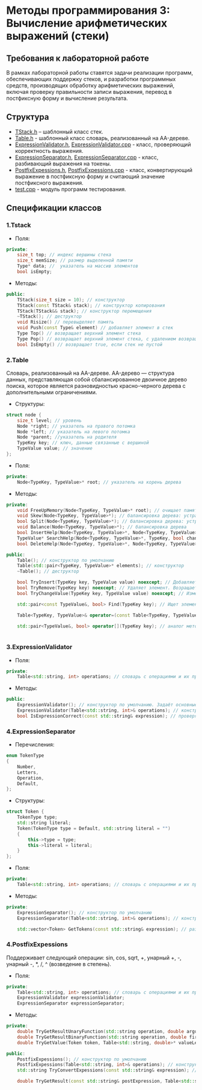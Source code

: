 # Методы программирования 3: Вычисление арифметических выражений (стеки)

## Требования к лабораторной работе
В рамках лабораторной работы ставятся задачи реализации программ, обеспечивающих поддержку стеков, и разработки программных средств, производящих обработку арифметических выражений, включая проверку правильности записи выражения, перевод в постфиксную форму и вычисление результата.
    
## Структура
* [TStack.h](https://github.com/Namxobick/unn-cpp/blob/main/second-year(2022-2023)/postfix-expressions/PostfixExpressions/TStack.h) – шаблонный класс стек.
* [Table.h](https://github.com/Namxobick/unn-cpp/blob/main/second-year(2022-2023)/postfix-expressions/PostfixExpressions/Table.h) - шаблонный класс словарь, реализованный на AA-дереве.
* [ExpressionValidator.h](https://github.com/Namxobick/unn-cpp/blob/main/second-year(2022-2023)/postfix-expressions/PostfixExpressions/ExpressionValidator.h), [ExpressionValidator.cpp](https://github.com/Namxobick/unn-cpp/blob/main/second-year(2022-2023)/postfix-expressions/PostfixExpressions/ExpressionValidator.cpp) - класс, проверяющий корректность выражения.
* [ExpressionSeparator.h](https://github.com/Namxobick/unn-cpp/blob/main/second-year(2022-2023)/postfix-expressions/PostfixExpressions/ExpressionSeparator.h), [ExpressionSeparator.cpp](https://github.com/Namxobick/unn-cpp/blob/main/second-year(2022-2023)/postfix-expressions/PostfixExpressions/ExpressionSeparator.cpp) - класс, разбивающий выражения на токены.
* [PostfixExpessions.h](https://github.com/Namxobick/unn-cpp/blob/main/second-year(2022-2023)/postfix-expressions/PostfixExpressions/PostfixExpessions.h), [PostfixExpessions.cpp](https://github.com/Namxobick/unn-cpp/blob/main/second-year(2022-2023)/postfix-expressions/PostfixExpressions/PostfixExpessions.cpp) - класс, конвертирующий выражение в постфиксную форму и считающий значение постфиксного выражения.
* [test.cpp](https://github.com/Namxobick/unn-cpp/blob/main/second-year(2022-2023)/postfix-expressions/test/test.cpp) - модуль программ тестирования.

## Спецификации классов
### 1.Tstack
* Поля:
```cpp
private:
    size_t top; // индекс вершины стека
    size_t memSize; // размер выделенной памяти
    Type* data; //  указатель на массив элементов
    bool isEmpty;
```
* Методы:
```cpp
public:
    TStack(size_t size = 10); // конструктор
    TStack(const TStack& stack); // конструктор копирования
    TStack(TStack&& stack); // конструктор перемещения
    ~TStack(); // деструктор
    void Risize() // перевыделяет память
    void Push(const Type& element) // добавляет элемент в стек
    Type Top() // возвращает верхний элемент стека
    Type Pop() // возвращает верхний элемент стека, с удалением возвращаемого значения из стека
    bool IsEmpty() // возвращает true, если стек не пустой
```
### 2.Table
Словарь, реализованный на AA-дереве.
АA-дерево — структура данных, представляющая собой сбалансированное двоичное дерево поиска, которое является разновидностью красно-черного дерева с дополнительными ограничениями.
* Структуры:
```cpp
struct node {
    size_t level; // уровень
    Node *right; // указатель на правого потомка
    Node *left; // указатель на левого потомка
    Node *parent; //указатель на родителя
    TypeKey key; // ключ, данные связанные с вершиной
    TypeValue value; // значение
};
```
* Поля:
```cpp
private:
    Node<TypeKey, TypeValue>* root; // указатель на корень дерева
```  
* Методы:
```cpp
private:
    void FreeUpMemory(Node<TypeKey, TypeValue>* root); // очищает память, проходя по всему дереву
    void Skew(Node<TypeKey, TypeValue>*); // балансировка дерева: устранение левого горизонтального ребра
    bool Split(Node<TypeKey, TypeValue>*); // балансировка дерева: устранение двух последовательных правых горизонтальных ребер
    void Balance(Node<TypeKey, TypeValue>*); // балансировка дерева
    bool InsertHelp(Node<TypeKey, TypeValue>*, Node<TypeKey, TypeValue>*); // Вспомогающий метод, для вставки элемента. Возращает true, если удалось вставить элемент
    TypeValue* SearchHelp(Node<TypeKey, TypeValue>*, TypeKey, bool change = false, TypeValue* newValue = nullptr); // Вспомогающий метод для поиска элемента. Выбрасывает ошибку, если ключ не найден.
    bool DeleteHelp(Node<TypeKey, TypeValue>*, Node<TypeKey, TypeValue>*, TypeKey); // Вспомогающий метод для удаления элемента.  Возращает true, если удалось удалить элемент

public:
    Table(); // конструктор по умолчанию
    Table(std::pair<TypeKey, TypeValue>* elements); // конструктор
    ~Table(); // деструктор

    bool TryInsert(TypeKey key, TypeValue value) noexcept; // Добавляет новый элемент. Возращает true, если удалось вставить элемент
    bool TryRemove(TypeKey key) noexcept; // Удаляет элемент. Возращает true, если удалось вставить элемент
    bool TryChangeValue(TypeKey key, TypeValue value) noexcept; // Изменяет значение элемента по ключу. Возращает true, если удалось изменить элемент

    std::pair<const TypeValue&, bool> Find(TypeKey key); // Ищет элемент по ключу. Возращает пару: если элемент найден, то возращает значение элемента и true, иначе - дефолтное значение и false

    Table<TypeKey, TypeValue>& operator=(const Table<TypeKey, TypeValue> other); //

    std::pair<TypeValue&, bool> operator[](TypeKey key); // аналог метода Find
    
```  

### 3.ExpressionValidator
* Поля:
```cpp
private:
    Table<std::string, int> operations; // словарь с операциями и их приоритетами
``` 
* Методы:
```cpp
public:
    ExpressionValidator(); // конструктор по умолчанию. Задаёт основные операции. 
    ExpressionValidator(Table<std::string, int>& operations); // конструктор
    bool IsExpressionCorrect(const std::string& expression); // проверяет выражение на корректность
``` 
### 4.ExpressionSeparator
* Перечисления:
```cpp
enum TokenType
{
    Number,
    Letters,
    Operation,
    Default,
};
```
* Структуры:
```cpp
struct Token {
    TokenType type;
    std::string literal;
    Token(TokenType type = Default, std::string literal = "")
    {
        this->type = type;
        this->literal = literal;
    }
};
```
* Поля:
```cpp
private:
    Table<std::string, int> operations; // словарь с операциями и их приоритетами
``` 
* Методы:
```cpp
private:
    ExpressionSeparator(); // конструктор по умолчанию
    ExpressionSeparator(Table<std::string, int>& operations); // конструктор

    std::vector<Token> GetTokens(const std::string& expression); // разбивает выражения на токены
```

### 4.PostfixExpessions
Поддерживает следующий операции: sin, cos, sqrt, +, унарный +, -, унарный -, *, /, ^ (возведение в степень).
* Поля:
```cpp
private:
    Table<std::string, int> operations; // словарь с операциями и их приоритетами 
    ExpressionValidator expressionValidator;
    ExpressionSeparator expressionSeparator;
``` 
* Методы:
```cpp
private:
    double TryGetResultUnaryFunction(std::string operation, double argument); // возвращает значение унарной функции. Выбрасывает исключение, если операция не может быть выполнена для входного аргумента
    double TryGetResultBinaryFunction(std::string operation, double firstArgument, double secondArgument); // возвращает значение бинарной функции. Выбрасывает исключение, если операция не может быть выполнена для входных аргументов
    double TryGetValue(Token token, Table<std::string, double>* valueLetters); // возвращает значение переменной. Выбрасывает исключение, если значение не найдено

public:
    PostfixExpessions(); // конструктор по умолчанию
    PostfixExpessions(Table<std::string, int>& operations); // конструктор
    std::string TryConvertExpessions(const std::string& expression); // конвертирует выражение в постфиксную форму. Выбрасывает исключение, если выражение некорректно 

    double TryGetResult(const std::string& postExpression, Table<std::string, double>* valueLetters = nullptr); // считает значение выражения в постфиксной форме. Выбрасывает ошибку, если невозможно выполнить какую-либо из операций
```
